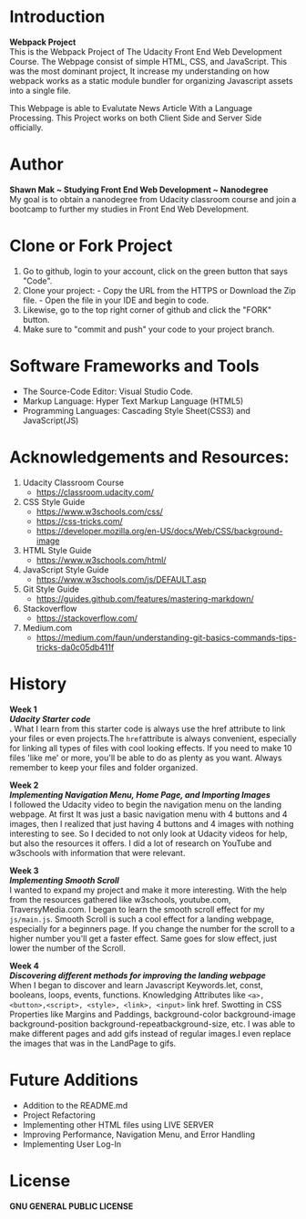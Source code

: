 # Introduction
**Webpack Project**
<br /> This is the Webpack Project of The Udacity Front End Web Development Course. The Webpage consist of simple HTML, CSS, and JavaScript. This was the most dominant project,  It increase my understanding on how webpack works as a static module bundler for organizing Javascript assets into a single file.

This Webpage is able to Evalutate News Article With a Language Processing. This Project works on both Client Side and Server Side officially.  

# Author 
**Shawn Mak ~ Studying Front End Web Development ~ Nanodegree**
<br /> My goal is to obtain a nanodegree from Udacity classroom course and join a bootcamp to further my studies in Front End Web Development. 

# Clone or Fork Project
1.  Go to github, login to your account, click on the green button that says "Code".
2.  Clone your project: 
           - Copy the URL from the HTTPS or Download the Zip file. 
           - Open the file in your IDE and begin to code.
3. Likewise, go to the top right corner of github and click the "FORK" button. 
4. Make sure to "commit and push" your code to your project branch.

# Software Frameworks and Tools
- The Source-Code Editor: Visual Studio Code.
- Markup Language: Hyper Text Markup Language (HTML5)
- Programming Languages: Cascading Style Sheet(CSS3) and JavaScript(JS)

# Acknowledgements and Resources:
1. Udacity Classroom Course 
   - https://classroom.udacity.com/
2. CSS Style Guide
   - https://www.w3schools.com/css/
   - https://css-tricks.com/
   - https://developer.mozilla.org/en-US/docs/Web/CSS/background-image
3. HTML Style Guide
   - https://www.w3schools.com/html/
4. JavaScript Style Guide
   - https://www.w3schools.com/js/DEFAULT.asp
5. Git Style Guide
   - https://guides.github.com/features/mastering-markdown/
6. Stackoverflow 
   - https://stackoverflow.com/
7. Medium.com
   - https://medium.com/faun/understanding-git-basics-commands-tips-tricks-da0c05db411f

# History
**Week 1**
<br />*__Udacity Starter code__*
<br />. What I learn from this starter code is always use the href attribute to link your files or even projects.The `href`attribute is always convenient, especially for linking all types of files with cool looking effects. If you need to make 10 files 'like me' or more, you'll be able to do as plenty as you want. Always remember to keep your files and folder organized. 

**Week 2**
<br />*__Implementing Navigation Menu, Home Page, and Importing Images__*
<br /> I followed the Udacity video to begin the navigation menu on the landing webpage. At first It was just a basic navigation menu with 4 buttons and 4 images, then I realized that just having 4 buttons and 4 images with nothing interesting to see. So I decided to not only look at Udacity videos for help, but also the resources it offers. I did a lot of research on YouTube and w3schools with information that were relevant. 

**Week 3**
<br /> *__Implementing Smooth Scroll__*
<br />I wanted to expand my project and make it more interesting. With the help from the resources gathered like w3schools, youtube.com, TraversyMedia.com. I began to learn the smooth scroll effect for my `js/main.js`. Smooth Scroll is such a cool effect for a landing webpage, especially for a beginners page. If you change the number for the scroll to a higher number you'll get a faster effect. Same goes for slow effect, just lower the number of the Scroll.

**Week 4**
<br />*__Discovering different methods for improving the landing webpage__*
<br />When I began to discover and learn Javascript Keywords.let, const, booleans, loops, events, functions. Knowledging Attributes like `<a>, <button>,<script>, <style>, <link>, <input>` link href. Swotting in CSS Properties like Margins and Paddings, background-color background-image background-position background-repeatbackground-size, etc. I was able to make different pages and add gifs instead of regular images.I even replace the images that was in the LandPage to gifs.


# Future Additions
- Addition to the README.md
- Project Refactoring 
- Implementing other HTML files using LIVE SERVER
- Improving Performance, Navigation Menu, and Error Handling
- Implementing User Log-In

# License 
**GNU GENERAL PUBLIC LICENSE**


